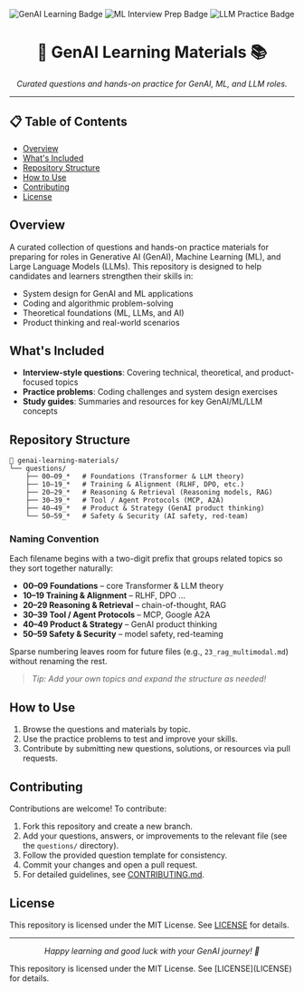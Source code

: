 <p align="center">
  <img src="https://img.shields.io/badge/GenAI-Learning-blueviolet" alt="GenAI Learning Badge" />
  <img src="https://img.shields.io/badge/ML-Interview--Prep-green" alt="ML Interview Prep Badge" />
  <img src="https://img.shields.io/badge/LLM-Practice-orange" alt="LLM Practice Badge" />
</p>

<h1 align="center">🤖 GenAI Learning Materials 📚</h1>

<p align="center">
  <em>Curated questions and hands-on practice for GenAI, ML, and LLM roles.</em>
</p>

---

## 📋 Table of Contents
- [Overview](#overview)
- [What's Included](#whats-included)
- [Repository Structure](#repository-structure)
- [How to Use](#how-to-use)
- [Contributing](#contributing)
- [License](#license)

## Overview
A curated collection of questions and hands-on practice materials for preparing for roles in Generative AI (GenAI), Machine Learning (ML), and Large Language Models (LLMs). This repository is designed to help candidates and learners strengthen their skills in:

- System design for GenAI and ML applications
- Coding and algorithmic problem-solving
- Theoretical foundations (ML, LLMs, and AI)
- Product thinking and real-world scenarios

## What's Included
- **Interview-style questions**: Covering technical, theoretical, and product-focused topics
- **Practice problems**: Coding challenges and system design exercises
- **Study guides**: Summaries and resources for key GenAI/ML/LLM concepts

## Repository Structure
```text
📁 genai-learning-materials/
└── questions/
    ├── 00–09_*   # Foundations (Transformer & LLM theory)
    ├── 10–19_*   # Training & Alignment (RLHF, DPO, etc.)
    ├── 20–29_*   # Reasoning & Retrieval (Reasoning models, RAG)
    ├── 30–39_*   # Tool / Agent Protocols (MCP, A2A)
    ├── 40–49_*   # Product & Strategy (GenAI product thinking)
    └── 50–59_*   # Safety & Security (AI safety, red-team)
```

### Naming Convention
Each filename begins with a two-digit prefix that groups related topics so they sort together naturally:

* **00–09 Foundations** – core Transformer & LLM theory
* **10–19 Training & Alignment** – RLHF, DPO …
* **20–29 Reasoning & Retrieval** – chain-of-thought, RAG
* **30–39 Tool / Agent Protocols** – MCP, Google A2A
* **40–49 Product & Strategy** – GenAI product thinking
* **50–59 Safety & Security** – model safety, red-teaming

Sparse numbering leaves room for future files (e.g., `23_rag_multimodal.md`) without renaming the rest.

> _Tip: Add your own topics and expand the structure as needed!_

## How to Use
1. Browse the questions and materials by topic.
2. Use the practice problems to test and improve your skills.
3. Contribute by submitting new questions, solutions, or resources via pull requests.

## Contributing
Contributions are welcome! To contribute:

1. Fork this repository and create a new branch.
2. Add your questions, answers, or improvements to the relevant file (see the `questions/` directory).
3. Follow the provided question template for consistency.
4. Commit your changes and open a pull request.
5. For detailed guidelines, see [CONTRIBUTING.md](CONTRIBUTING.md).

## License
This repository is licensed under the MIT License. See [LICENSE](LICENSE) for details.

---

<p align="center"><em>Happy learning and good luck with your GenAI journey! 🚀</em></p>
This repository is licensed under the MIT License. See [LICENSE](LICENSE) for details.
